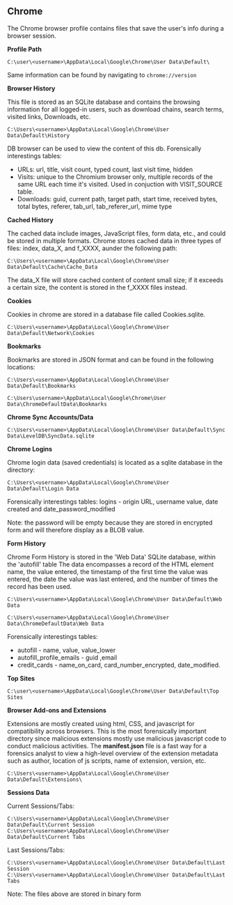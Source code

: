 ## Chrome

The Chrome browser profile contains files that save the user's info during a browser session.  

**Profile Path**	
```
C:\user\<username>\AppData\Local\Google\Chrome\User Data\Default\
```
Same information can be found by navigating to ```chrome://version ```

**Browser History**

This file is stored as an SQLite database and contains the browsing information for all logged-in users, such as download chains, search terms, visited links, Downloads, etc.
```
C:\Users\<username>\AppData\Local\Google\Chrome\User Data\Default\History
```
DB browser can be used to view the content of this db.
Forensically interestings tables:

- URLs: url, title, visit count, typed count, last visit time, hidden
- Visits: unique to the Chromium browser only, multiple records of the same URL each time it's visited. Used in conjuction with VISIT_SOURCE table.
- Downloads: guid, current path, target path, start time, received bytes, total bytes, referer, tab_url, tab_referer_url, mime type

**Cached History**

The cached data include images, JavaScript files, form data, etc., and could be stored in multiple formats. Chrome stores cached data in three types of files: index, data_X, and f_XXXX, aunder the following path:

```
C:\Users\<username>\AppData\Local\Google\Chrome\User Data\Default\Cache\Cache_Data
```
The data_X file will store cached content of content small size; if it exceeds a certain size, the content is stored in the f_XXXX files instead.

**Cookies**

Cookies in chrome are stored in a database file called Cookies.sqlite.
```
C:\Users\<username>\AppData\Local\Google\Chrome\User Data\Default\Network\Cookies
```

**Bookmarks**

Bookmarks are stored in JSON format and can be found in the following locations:
```
C:\Users\<username>\AppData\Local\Google\Chrome\User Data\Default\Bookmarks
```
```
C:\Users\username>\AppData\Local\Google\Chrome\User Data\ChromeDefaultData\Bookmarks
```

**Chrome Sync Accounts/Data**

```
C:\Users\<username>\AppData\Local\Google\Chrome\User Data\Default\Sync Data\LevelDB\SyncData.sqlite

```

**Chrome Logins**

Chrome login data (saved credentials) is located as a sqlite database in the directory:
```
C:\Users\<username>\AppData\Local\Google\Chrome\User Data\Default\Login Data
```
Forensically interestings tables:
logins - origin URL, username value, date created and date_password_modified

Note: the password will be empty because they are stored in encrypted form and will therefore display as a BLOB value.

**Form History**

Chrome Form History is stored in the 'Web Data' SQLite database, within the 'autofill' table
The data encompasses a record of the HTML element name, the value entered, the timestamp of the first time the value was entered, the date the value was last entered, and the number of times the record has been used.
```
C:\Users\<username>\AppData\Local\Google\Chrome\User Data\Default\Web Data
```
```
C:\Users\<username>\AppData\Local\Google\Chrome\User Data\ChromeDefaultData\Web Data
```
Forensically interestings tables:

- autofill - name, value, value_lower
- autofill_profile_emails - guid ,email
- credit_cards - name_on_card, card_number_encrypted, date_modified.

**Top Sites**

```
C:\user\<username>\AppData\Local\Google\Chrome\User Data\Default\Top Sites
```

**Browser Add-ons and Extensions**

Extensions are mostly created using html, CSS, and javascript for compatibility across browsers. This is the most forensically important directory since malicious extensions mostly use malicious javascript code to conduct malicious activities. 
The **manifest.json** file is a fast way for a forensics analyst to view a high-level overview of the extension metadata such as author, location of js scripts, name of extension, version, etc.
```
C:\Users\<username>\AppData\Local\Google\Chrome\User Data\Default\Extensions\

```

**Sessions Data**

Current Sessions/Tabs:
```
C:\Users\<username>\AppData\Local\Google\Chrome\User Data\Default\Current Session
C:\Users\<username>\AppData\Local\Google\Chrome\User Data\Default\Current Tabs
```
Last Sessions/Tabs:

```
C:\Users\<username>\AppData\Local\Google\Chrome\User Data\Default\Last Session
C:\Users\<username>\AppData\Local\Google\Chrome\User Data\Default\Last Tabs
```

Note: The files above are stored in binary form

